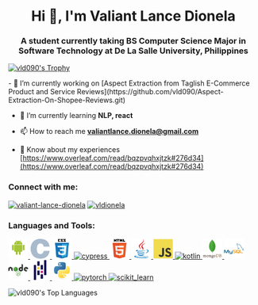 <h1 align="center">Hi 👋, I'm Valiant Lance Dionela</h1>
<h3 align="center">A student currently taking BS Computer Science Major in Software Technology at De La Salle University, Philippines</h3>

<p align="left"><a href="https://github.com/ryo-ma/github-profile-trophy"><picture><source media="(prefers-color-scheme: dark)" srcset="https://github-profile-trophy.vercel.app/?username=vld090&theme=nord&margin-w=15" /><source media="(prefers-color-scheme: light)" srcset="https://github-profile-trophy.vercel.app/?username=vld090&theme=flat&margin-w=15" /><img alt="vld090's Trophy" src="https://github-profile-trophy.vercel.app/?username=vld090&theme=none&margin-w=15" /></picture></a></p>
- 🔭 I’m currently working on [Aspect Extraction from Taglish E-Commerce Product and Service Reviews](https://github.com/vld090/Aspect-Extraction-On-Shopee-Reviews.git)

- 🌱 I’m currently learning **NLP, react**

- 📫 How to reach me **valiantlance.dionela@gmail.com**

- 📄 Know about my experiences [https://www.overleaf.com/read/bqzpvqhxjtzk#276d34](https://www.overleaf.com/read/bqzpvqhxjtzk#276d34)

<h3 align="left">Connect with me:</h3>
<p align="left">
<a href="https://linkedin.com/in/valiant-lance-dionela" target="blank"><img align="center" src="https://raw.githubusercontent.com/rahuldkjain/github-profile-readme-generator/master/src/images/icons/Social/linked-in-alt.svg" alt="valiant-lance-dionela" height="30" width="40" /></a>
<a href="https://kaggle.com/vldionela" target="blank"><img align="center" src="https://raw.githubusercontent.com/rahuldkjain/github-profile-readme-generator/master/src/images/icons/Social/kaggle.svg" alt="vldionela" height="30" width="40" /></a>
</p>

<h3 align="left">Languages and Tools:</h3>
<p align="left"> <a href="https://developer.android.com" target="_blank" rel="noreferrer"> <img src="https://raw.githubusercontent.com/devicons/devicon/master/icons/android/android-original-wordmark.svg" alt="android" width="40" height="40"/> </a> <a href="https://www.cprogramming.com/" target="_blank" rel="noreferrer"> <img src="https://raw.githubusercontent.com/devicons/devicon/master/icons/c/c-original.svg" alt="c" width="40" height="40"/> </a> <a href="https://www.w3schools.com/css/" target="_blank" rel="noreferrer"> <img src="https://raw.githubusercontent.com/devicons/devicon/master/icons/css3/css3-original-wordmark.svg" alt="css3" width="40" height="40"/> </a> <a href="https://www.cypress.io" target="_blank" rel="noreferrer"> <img src="https://raw.githubusercontent.com/simple-icons/simple-icons/6e46ec1fc23b60c8fd0d2f2ff46db82e16dbd75f/icons/cypress.svg" alt="cypress" width="40" height="40"/> </a> <a href="https://www.w3.org/html/" target="_blank" rel="noreferrer"> <img src="https://raw.githubusercontent.com/devicons/devicon/master/icons/html5/html5-original-wordmark.svg" alt="html5" width="40" height="40"/> </a> <a href="https://www.java.com" target="_blank" rel="noreferrer"> <img src="https://raw.githubusercontent.com/devicons/devicon/master/icons/java/java-original.svg" alt="java" width="40" height="40"/> </a> <a href="https://developer.mozilla.org/en-US/docs/Web/JavaScript" target="_blank" rel="noreferrer"> <img src="https://raw.githubusercontent.com/devicons/devicon/master/icons/javascript/javascript-original.svg" alt="javascript" width="40" height="40"/> </a> <a href="https://kotlinlang.org" target="_blank" rel="noreferrer"> <img src="https://www.vectorlogo.zone/logos/kotlinlang/kotlinlang-icon.svg" alt="kotlin" width="40" height="40"/> </a> <a href="https://www.mongodb.com/" target="_blank" rel="noreferrer"> <img src="https://raw.githubusercontent.com/devicons/devicon/master/icons/mongodb/mongodb-original-wordmark.svg" alt="mongodb" width="40" height="40"/> </a> <a href="https://www.mysql.com/" target="_blank" rel="noreferrer"> <img src="https://raw.githubusercontent.com/devicons/devicon/master/icons/mysql/mysql-original-wordmark.svg" alt="mysql" width="40" height="40"/> </a> <a href="https://nodejs.org" target="_blank" rel="noreferrer"> <img src="https://raw.githubusercontent.com/devicons/devicon/master/icons/nodejs/nodejs-original-wordmark.svg" alt="nodejs" width="40" height="40"/> </a> <a href="https://pandas.pydata.org/" target="_blank" rel="noreferrer"> <img src="https://raw.githubusercontent.com/devicons/devicon/2ae2a900d2f041da66e950e4d48052658d850630/icons/pandas/pandas-original.svg" alt="pandas" width="40" height="40"/> </a> <a href="https://www.python.org" target="_blank" rel="noreferrer"> <img src="https://raw.githubusercontent.com/devicons/devicon/master/icons/python/python-original.svg" alt="python" width="40" height="40"/> </a> <a href="https://pytorch.org/" target="_blank" rel="noreferrer"> <img src="https://www.vectorlogo.zone/logos/pytorch/pytorch-icon.svg" alt="pytorch" width="40" height="40"/> </a> <a href="https://scikit-learn.org/" target="_blank" rel="noreferrer"> <img src="https://upload.wikimedia.org/wikipedia/commons/0/05/Scikit_learn_logo_small.svg" alt="scikit_learn" width="40" height="40"/> </a> </p>

<p align="left"><picture><source media="(prefers-color-scheme: dark)" srcset="https://github-readme-stats.vercel.app/api/top-langs?username=vld090&show_icons=true&locale=en&layout=compact&theme=nord" /><source media="(prefers-color-scheme: light)" srcset="https://github-readme-stats.vercel.app/api/top-langs?username=vld090&show_icons=true&locale=en&layout=compact&theme=flat" /><img alt="vld090's Top Languages" src="https://github-readme-stats.vercel.app/api/top-langs?username=vld090&show_icons=true&locale=en&layout=compact&theme=default" /></picture></p>
